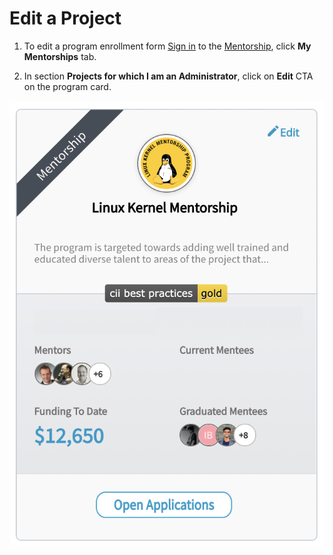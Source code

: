 # Edit a Project

1. To edit a program enrollment form [Sign in](../../sso/sign-in/) to the [Mentorship](https://people.communitybridge.org/), click **My Mentorships** tab.

2. In section **Projects for which I am an Administrator**, click on **Edit** CTA on the program card.

![](../../.gitbook/assets/edit-program.png)

